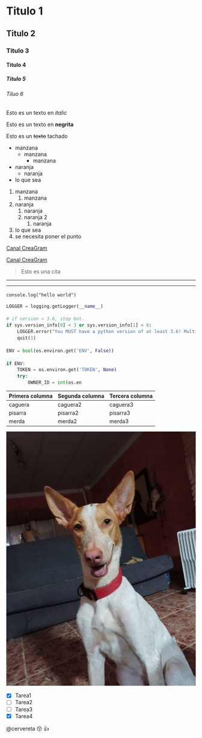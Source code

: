 # Titulo 1
## Titulo 2
### Titulo 3
#### Titulo 4
##### Titulo 5
###### Tiluo 6

Esto es un texto en *italic*

Esto es un texto en **negrita**

Esto es un ~~texto~~ tachado

<!-- Listas desordenadas -->

* manzana
    * manzana
        * manzana
* naranja
    * naranja
* lo que sea

<!-- Listas ordenadas -->

1. manzana
    1. manzana
2. naranja
    1. naranja
    2. naranja 2
        1. naranja
3. lo que sea
4. se necesita poner el punto

<!-- Enlaces -->

[Canal CreaGram](https://t.me/creagramES)

[Canal CreaGram](https://t.me/creagramES "canal")

<!-- crear citas -->

> Esto es una cita

---
___

<!-- pegar trozo de codigo -->

`console.log("hello world")`

<!--para que e codigo quede coloreado hay que escribir el lenguaje despues de las comillas invertidas -->

```python
LOGGER = logging.getLogger(__name__)

# if version < 3.6, stop bot.
if sys.version_info[0] < 3 or sys.version_info[1] < 6:
    LOGGER.error("You MUST have a python version of at least 3.6! Multiple features depend on this. Bot quitting.")
    quit(1)

ENV = bool(os.environ.get('ENV', False))

if ENV:
    TOKEN = os.environ.get('TOKEN', None)
    try:
        OWNER_ID = int(os.en

```

<!-- Crear Tablas-->

| Primera columna | Segunda columna | Tercera columna |
| -- | -- | -- |
| caguera | caguera2 | caguera3 |
| pisarra | pisarra2 | pisarra3 |
| merda | merda2 | merda3 |

![la gosseta](Kira.jpg "la gosseta")
<!-- entre parentesis tambien podriamos poner la direccion http de la foto,y lo de nombrar la foto como la gosseta es opcional -->

<!-- Github Markdown -->

* [x] Tarea1
* [ ] Tarea2
* [ ] Tarea3
* [x] Tarea4

@cervereta :kissing_closed_eyes: :+1:
















